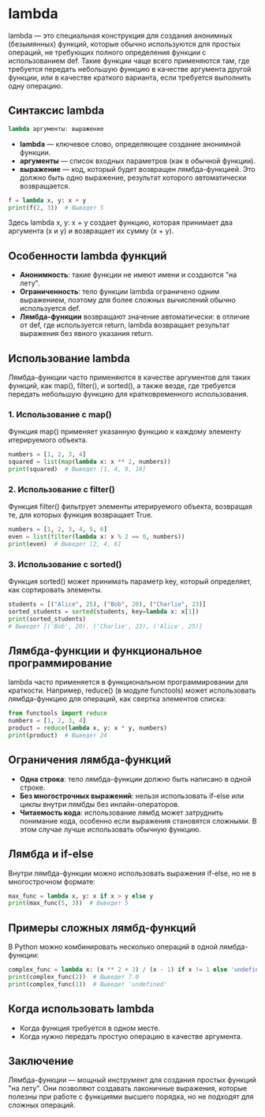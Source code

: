 # lambda

lambda — это специальная конструкция для создания анонимных (безымянных) функций, которые обычно используются для простых операций, не требующих полного определения функции с использованием def. Такие функции чаще всего применяются там, где требуется передать небольшую функцию в качестве аргумента другой функции, или в качестве краткого варианта, если требуется выполнить одну операцию.

## Синтаксис lambda

```python
lambda аргументы: выражение
```

* **lambda** — ключевое слово, определяющее создание анонимной функции.
* **аргументы** — список входных параметров (как в обычной функции).
* **выражение** — код, который будет возвращен лямбда-функцией. Это должно быть одно выражение, результат которого автоматически возвращается.

```python
f = lambda x, y: x + y
print(f(2, 3))  # Выведет 5
```

Здесь lambda x, y: x + y создает функцию, которая принимает два аргумента (x и y) и возвращает их сумму (x + y).

## Особенности lambda функций

* **Анонимность**: такие функции не имеют имени и создаются "на лету".
* **Ограниченность**: тело функции lambda ограничено одним выражением, поэтому для более сложных вычислений обычно используется def.
* **Лямбда-функции** возвращают значение автоматически: в отличие от def, где используется return, lambda возвращает результат выражения без явного указания return.

## Использование lambda

Лямбда-функции часто применяются в качестве аргументов для таких функций, как map(), filter(), и sorted(), а также везде, где требуется передать небольшую функцию для кратковременного использования.

### 1. Использование с map()

Функция map() применяет указанную функцию к каждому элементу итерируемого объекта.

```python
numbers = [1, 2, 3, 4]
squared = list(map(lambda x: x ** 2, numbers))
print(squared)  # Выведет [1, 4, 9, 16]
```

### 2. Использование с filter()

Функция filter() фильтрует элементы итерируемого объекта, возвращая те, для которых функция возвращает True.

```python
numbers = [1, 2, 3, 4, 5, 6]
even = list(filter(lambda x: x % 2 == 0, numbers))
print(even)  # Выведет [2, 4, 6]
```

### 3. Использование с sorted()

Функция sorted() может принимать параметр key, который определяет, как сортировать элементы.

```python
students = [("Alice", 25), ("Bob", 20), ("Charlie", 23)]
sorted_students = sorted(students, key=lambda x: x[1])
print(sorted_students)
# Выведет [('Bob', 20), ('Charlie', 23), ('Alice', 25)]
```

## Лямбда-функции и функциональное программирование

lambda часто применяется в функциональном программировании для краткости. Например, reduce() (в модуле functools) может использовать лямбда-функцию для операций, как свертка элементов списка:

```python
from functools import reduce
numbers = [1, 2, 3, 4]
product = reduce(lambda x, y: x * y, numbers)
print(product)  # Выведет 24
```

## Ограничения лямбда-функций

* **Одна строка**: тело лямбда-функции должно быть написано в одной строке.
* **Без многострочных выражений**: нельзя использовать if-else или циклы внутри лямбды без инлайн-операторов.
* **Читаемость кода**: использование лямбд может затруднить понимание кода, особенно если выражения становятся сложными. В этом случае лучше использовать обычную функцию.

## Лямбда и if-else

Внутри лямбда-функции можно использовать выражения if-else, но не в многострочном формате:

```python
max_func = lambda x, y: x if x > y else y
print(max_func(5, 3))  # Выведет 5
```

## Примеры сложных лямбд-функций

В Python можно комбинировать несколько операций в одной лямбда-функции:

```python
complex_func = lambda x: (x ** 2 + 3) / (x - 1) if x != 1 else 'undefined'
print(complex_func(2))  # Выведет 7.0
print(complex_func(1))  # Выведет 'undefined'
```

## Когда использовать lambda

* Когда функция требуется в одном месте.
* Когда нужно передать простую операцию в качестве аргумента.

## Заключение

Лямбда-функции — мощный инструмент для создания простых функций "на лету". Они позволяют создавать лаконичные выражения, которые полезны при работе с функциями высшего порядка, но не подходят для сложных операций.
